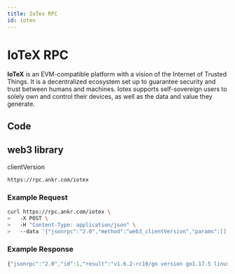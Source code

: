 ```yaml
---
title: IoTex RPC
id: iotex
---
```


# IoTeX RPC

**IoTeX** is an EVM-compatible platform with a vision of the Internet of Trusted Things. It is a decentralized ecosystem set up to guarantee security and trust between humans and machines. Iotex supports self-sovereign users to solely own and control their devices, as well as the data and value they generate.&#x20;

## Code

## web3 library

clientVersion

```
https://rpc.ankr.com/iotex
```

### Example Request

```bash
curl https://rpc.ankr.com/iotex \
>   -X POST \
>   -H "Content-Type: application/json" \
>   --data '{"jsonrpc":"2.0","method":"web3_clientVersion","params":[],"id":1}'
```

### Example Response

```javascript
{"jsonrpc":"2.0","id":1,"result":"v1.6.2-rc10/go version go1.17.5 linux/amd64"}
```

